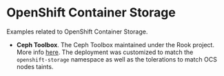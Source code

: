 # OpenShift Container Storage

Examples related to OpenShift Container Storage.

- **Ceph Toolbox**. The Ceph Toolbox maintained under the Rook project. More info
  [here](https://github.com/rook/rook/blob/master/Documentation/ceph-toolbox.md).
  The deployment was customized to match the `openshift-storage` namespace as 
  well as the tolerations to match OCS nodes taints.

